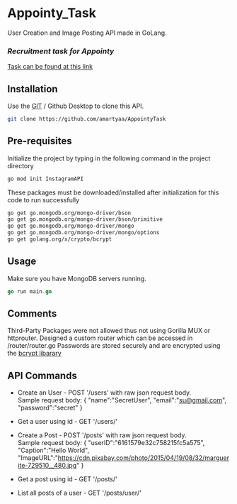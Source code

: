 # Appointy_Task

User Creation and Image Posting API made in GoLang.
 


### _Recruitment task for Appointy_
[Task can be found at this link](https://docs.google.com/document/d/1sFhVumoczf_PmaL_R__Rm9AHqaHsUWgj1x9YcQP6Is4/preview?pru=AAABfIQl1lQ*_YCVPzug85vn7PP9nddWJQ)

## Installation

Use the [GIT](https://git-scm.com/downloads) / Github Desktop to clone this API.

```bash
git clone https://github.com/amartyaa/AppointyTask
```

## Pre-requisites

Initialize the project by typing in the following command in the project directory
```bash
go mod init InstagramAPI
```

These packages must be downloaded/installed after initialization for this code to run successfully
```bash
go get go.mongodb.org/mongo-driver/bson
go get go.mongodb.org/mongo-driver/bson/primitive
go get go.mongodb.org/mongo-driver/mongo
go get go.mongodb.org/mongo-driver/mongo/options
go get golang.org/x/crypto/bcrypt
```

## Usage
Make sure you have MongoDB servers running.

```Go
go run main.go
```



## Comments

Third-Party Packages were not allowed thus not using Gorilla MUX or httprouter. Designed a custom router which can be accessed in /router/router.go
Passwords are stored securely and are encrypted using the [bcrypt libarary](https://pkg.go.dev/golang.org/x/crypto/bcrypt)

## API Commands

- Create an User - POST '/users' with raw json request body. <br />
Sample request body:
{
     "name":"SecretUser",
     "email":"su@gmail.com",
     "password":"secret"
}

- Get a user using id - GET '/users/<id here>'

- Create a Post - POST '/posts' with raw json request body. <br />
Sample request body:
{
	"userID":"6161579e32c758215fc5a575",
	"Caption":"Hello World",
	"ImageURL":"https://cdn.pixabay.com/photo/2015/04/19/08/32/marguerite-729510__480.jpg"
}

- Get a post using id - GET '/posts/<id here>'

- List all posts of a user - GET '/posts/user/<id here>'
